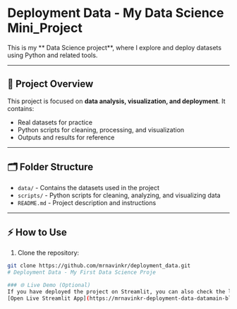 # Deployment Data - My  Data Science Mini_Project

This is my ** Data Science project**, where I explore and deploy datasets using Python and related tools.

---

## 🚀 Project Overview
This project is focused on **data analysis, visualization, and deployment**. It contains:
- Real datasets for practice
- Python scripts for cleaning, processing, and visualization
- Outputs and results for reference

---

## 🗂️ Folder Structure
- `data/` - Contains the datasets used in the project  
- `scripts/` - Python scripts for cleaning, analyzing, and visualizing data  
- `README.md` - Project description and instructions  

---

## ⚡ How to Use
1. Clone the repository:
```bash
git clone https://github.com/mrnavinkr/deployment_data.git
# Deployment Data - My First Data Science Proje

### 🌐 Live Demo (Optional)
If you have deployed the project on Streamlit, you can also check the live app here:  
[Open Live Streamlit App](https://mrnavinkr-deployment-data-datamain-blmkjs.streamlit.app/)

